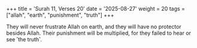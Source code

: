+++
title = 'Surah 11, Verses 20'
date = '2025-08-27'
weight = 20
tags = ["allah", "earth", "punishment", "truth"]
+++

They will never frustrate Allah on earth, and they will have no protector besides Allah. Their punishment will be multiplied, for they failed to hear or see ˹the truth˺.